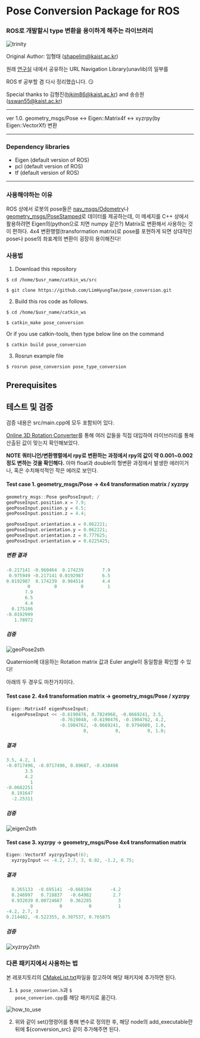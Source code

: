 # Pose Conversion Package for ROS

### ROS로 개발할시 type 변환을 용이하게 해주는 라이브러리

![trinity](./imgs/pose_conversion.png)

Original Author: 임형태 (shapelim@kaist.ac.kr)

원래 [연구실](http://urobot.kaist.ac.kr/) 내에서 공유하는 URL Navigation Library(unavlib)의 일부를 

ROS tf 공부할 겸 다시 정리했습니다. :smirk:

Special thanks to 김형진(hjkim86@kaist.ac.kr) and 송승원(sswan55@kaist.ac.kr)

---

ver 1.0. geometry_msgs/Pose <-> Eigen::Matrix4f <-> xyzrpy(by Eigen::VectorXf) 변환

---

### Dependency libraries

* Eigen (default version of ROS)
* pcl (default version of ROS)
* tf (default version of ROS)
---

### 사용해야하는 이유

ROS 상에서 로봇의 pose들은 [nav_msgs/Odometry](http://docs.ros.org/melodic/api/nav_msgs/html/msg/Odometry.html)나 [geometry_msgs/PoseStamped](http://docs.ros.org/melodic/api/geometry_msgs/html/msg/PoseStamped.html)로 데이터를 제공하는데, 이 메세지를 C++ 상에서 활용하려면 Eigen의(python으로 치면 numpy 같은?) Matrix로 변환해서 사용하는 것이 편하다. 4x4 변환행렬(transformation matrix)로 pose를 포현하게 되면 상대적인 pose나 pose의 좌표계의 변환이 굉장히 용이해진다!

### 사용법 

1. Download this repository 
<pre><code>$ cd /home/$usr_name/catkin_ws/src</code></pre>
<pre><code>$ git clone https://github.com/LimHyungTae/pose_conversion.git</code></pre>

2. Build this ros code as follows.
<pre><code>$ cd /home/$usr_name/catkin_ws</code></pre>
<pre><code>$ catkin_make pose_conversion</code></pre>

Or if you use catkin-tools, then type below line on the command
<pre><code>$ catkin build pose_conversion</code></pre>

3. Rosrun example file
<pre><code>$ rosrun pose_conversion pose_type_conversion </code></pre>




Prerequisites
-----
## 테스트 및 검증

검증 내용은 src/main.cpp에 모두 포함되어 있다.

[Online 3D Rotation Converter](https://www.andre-gaschler.com/rotationconverter/)를 통해 여러 값들을 직접 대입하여 라이브러리를 통해 산출된 값이 맞는지 확인해보았다.

**NOTE 쿼터니언/변환행렬에서 rpy로 변환하는 과정에서 rpy의 값이 약 0.001~0.002정도 변하는 것을 확인해다.** 아마 float과 double의 형변환 과정에서 발생한 에러이거나, 혹은 수치해석적인 작은 에러로 보인다.

#### Test case 1. geometry_msgs/Pose -> 4x4 transformation matrix / xyzrpy
```cpp
geometry_msgs::Pose geoPoseInput; /
geoPoseInput.position.x = 7.9;
geoPoseInput.position.y = 6.5;
geoPoseInput.position.z = 4.4;

geoPoseInput.orientation.x = 0.062221;
geoPoseInput.orientation.y = 0.062221;
geoPoseInput.orientation.z = 0.777625;
geoPoseInput.orientation.w = 0.6225425;
```
##### 변환 결과
```cpp
-0.217141 -0.960464  0.174239       7.9
 0.975949 -0.217141 0.0192987       6.5
0.0192987  0.174239  0.984514       4.4
        0         0         0         1
       7.9
       6.5
       4.4
  0.175166
-0.0192999
   1.78972
```
##### 검증 

![geoPose2sth](./imgs/geoPose2sth.png)

Quaternion에 대응하는 Rotation matrix 값과 Euler angle이 동일함을 확인할 수 있다!

아래의 두 경우도 마찬가지이다. 

#### Test case 2. 4x4 transformation matrix -> geometry_msgs/Pose / xyzrpy
```cpp
Eigen::Matrix4f eigenPoseInput; 
  eigenPoseInput << -0.6190476, 0.7824968, -0.0669241, 3.5,
                    -0.7619048, -0.6190476, -0.1904762, 4.2,
                    -0.1904762, -0.0669241,  0.9794080, 1.0,
                             0,          0,          0, 1.0;
```
##### 결과
```cpp
3.5, 4.2, 1
-0.0717496, -0.0717496, 0.89687, -0.430498
       3.5
       4.2
         1
-0.0682251
  0.191647
  -2.25311
```
##### 검증
![eigen2sth](./imgs/eigen2sth.png)

#### Test case 3. xyzrpy -> geometry_msgs/Pose 4x4 transformation matrix 

```cpp
Eigen::VectorXf xyzrpyInput(6);
  xyzrpyInput << -4.2, 2.7, 3, 0.02, -1.2, 0.75;
```
##### 결과
```cpp
  0.265133  -0.695141  -0.668194       -4.2
  0.246997   0.718837   -0.64982        2.7
  0.932039 0.00724667   0.362285          3
         0          0          0          1
-4.2, 2.7, 3
0.214482, -0.522355, 0.307537, 0.765875
```
##### 검증
![xyzrpy2sth](./imgs/xyzrpy2sth.png)

### 다른 패키지에서 사용하는 법
본 레포지토리의 [CMakeList.txt](https://github.com/LimHyungTae/pose_conversion/blob/master/CMakeLists.txt)파일을 참고하여 해당 패키지에 추가하면 된다.

1. <code>$ pose_converion.h</code>과 <code>$ pose_converion.cpp</code>를 해당 패키지로 옮긴다.

![how_to_use](./imgs/how_to_use.png)

2. 위와 같이 set()명령어를 통해 변수로 정의한 후, 해당 node의 add_executable란 뒤에 ${conversion_src} 같이 추가해주면 된다.
